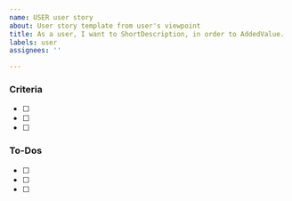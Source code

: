```yaml
---
name: USER user story
about: User story template from user's viewpoint
title: As a user, I want to ShortDescription, in order to AddedValue.
labels: user
assignees: ''

---
```


### Criteria

- [ ] 
- [ ]
- [ ]


### To-Dos

- [ ] 
- [ ]
- [ ]
